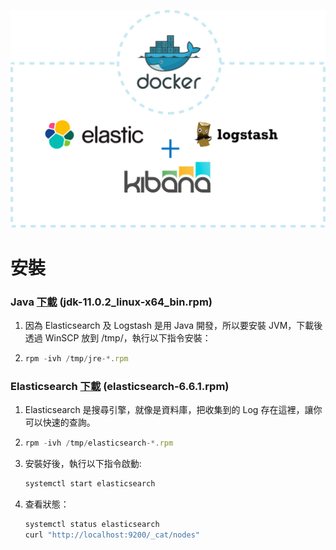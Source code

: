 

![](https://github.com/wdwd2233/Notes/blob/master/Linux/img/ELK.png?raw=true)


# 安裝

### Java [下載](https://www.oracle.com/technetwork/java/javase/downloads/jdk11-downloads-5066655.html) (jdk-11.0.2_linux-x64_bin.rpm)
 1. 因為 Elasticsearch 及 Logstash 是用 Java 開發，所以要安裝 JVM，下載後透過 WinSCP 放到 /tmp/，執行以下指令安裝：
 2.
	```javascript
	rpm -ivh /tmp/jre-*.rpm
	```
### Elasticsearch [下載](https://www.elastic.co/downloads/elasticsearch) (elasticsearch-6.6.1.rpm)
 1. Elasticsearch 是搜尋引擎，就像是資料庫，把收集到的 Log 存在這裡，讓你可以快速的查詢。
 2.
	```javascript
	rpm -ivh /tmp/elasticsearch-*.rpm
	```
 3. 安裝好後，執行以下指令啟動: 
	```javascript
	systemctl start elasticsearch
	```
 4. 查看狀態：
 	```javascript
	systemctl status elasticsearch
	curl "http://localhost:9200/_cat/nodes"
	```